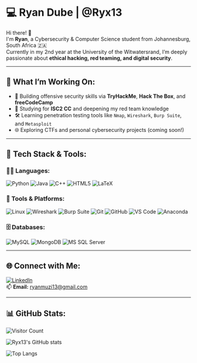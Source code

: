 # 💻 Ryan Dube | @Ryx13

Hi there! 👋  
I'm **Ryan**, a Cybersecurity & Computer Science student from Johannesburg, South Africa 🇿🇦  
Currently in my 2nd year at the University of the Witwatersrand, I’m deeply passionate about **ethical hacking, red teaming, and digital security**.

---

## 🧠 What I’m Working On:
- 🔐 Building offensive security skills via **TryHackMe**, **Hack The Box**, and **freeCodeCamp**
- 🎯 Studying for **ISC2 CC** and deepening my red team knowledge
- 🛠️ Learning penetration testing tools like `Nmap`, `Wireshark`, `Burp Suite`, and `Metasploit`
- 🌐 Exploring CTFs and personal cybersecurity projects (coming soon!)

---

## 🔧 Tech Stack & Tools:

### 👨‍💻 Languages:
![Python](https://img.shields.io/badge/python-3670A0?style=for-the-badge&logo=python&logoColor=ffdd54)
![Java](https://img.shields.io/badge/java-%23ED8B00.svg?style=for-the-badge&logo=openjdk&logoColor=white)
![C++](https://img.shields.io/badge/c++-%2300599C.svg?style=for-the-badge&logo=c%2B%2B&logoColor=white)
![HTML5](https://img.shields.io/badge/html5-%23E34F26.svg?style=for-the-badge&logo=html5&logoColor=white)
![LaTeX](https://img.shields.io/badge/latex-%23008080.svg?style=for-the-badge&logo=latex&logoColor=white)

### 🧰 Tools & Platforms:
![Linux](https://img.shields.io/badge/linux-%23000000.svg?style=for-the-badge&logo=linux&logoColor=white)
![Wireshark](https://img.shields.io/badge/wireshark-000000?style=for-the-badge&logo=wireshark&logoColor=blue)
![Burp Suite](https://img.shields.io/badge/Burp%20Suite-orange?style=for-the-badge)
![Git](https://img.shields.io/badge/git-%23F05033.svg?style=for-the-badge&logo=git&logoColor=white)
![GitHub](https://img.shields.io/badge/github-%23121011.svg?style=for-the-badge&logo=github&logoColor=white)
![VS Code](https://img.shields.io/badge/VS%20Code-007ACC?style=for-the-badge&logo=visual-studio-code&logoColor=white)
![Anaconda](https://img.shields.io/badge/Anaconda-%2344A833.svg?style=for-the-badge&logo=anaconda&logoColor=white)

### 🗄️ Databases:
![MySQL](https://img.shields.io/badge/mysql-4479A1.svg?style=for-the-badge&logo=mysql&logoColor=white)
![MongoDB](https://img.shields.io/badge/MongoDB-%234ea94b.svg?style=for-the-badge&logo=mongodb&logoColor=white)
![MS SQL Server](https://img.shields.io/badge/mssql-%2300C7B7.svg?style=for-the-badge&logo=microsoft-sql-server&logoColor=white)

---

## 🌐 Connect with Me:
[![LinkedIn](https://img.shields.io/badge/LinkedIn-%230077B5.svg?style=for-the-badge&logo=linkedin&logoColor=white)](https://linkedin.com/in/ryan-dube-4288a6266)  
📫 **Email:** ryanmuzi13@gmail.com

---

## 📊 GitHub Stats:
![Visitor Count](https://visitcount.itsvg.in/api?id=Ryx13&icon=0&color=6)

![Ryx13's GitHub stats](https://github-readme-stats.vercel.app/api?username=Ryx13&show_icons=true&theme=radical)

![Top Langs](https://github-readme-stats.vercel.app/api/top-langs/?username=Ryx13&layout=compact&theme=radical)

<!-- Profile crafted by Ryan | Inspired by GPRM (https://gprm.itsvg.in) -->
